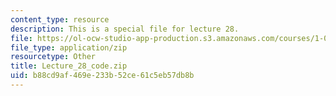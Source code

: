 ```yaml
---
content_type: resource
description: This is a special file for lecture 28.
file: https://ol-ocw-studio-app-production.s3.amazonaws.com/courses/1-00-introduction-to-computers-and-engineering-problem-solving-spring-2012/b88cd9af469e233b52ce61c5eb57db8b_Lecture_28_code.zip
file_type: application/zip
resourcetype: Other
title: Lecture_28_code.zip
uid: b88cd9af-469e-233b-52ce-61c5eb57db8b
---
```

